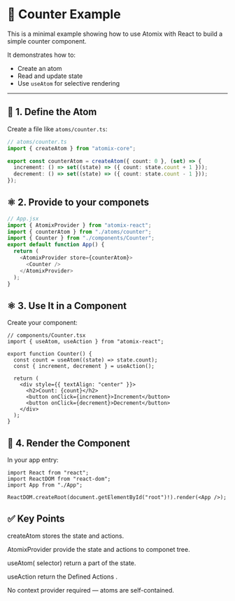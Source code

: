 # 🧮 Counter Example

This is a minimal example showing how to use Atomix with React to build a simple counter component.

It demonstrates how to:

- Create an atom
- Read and update state
- Use `useAtom` for selective rendering

---

## 🧱 1. Define the Atom

Create a file like `atoms/counter.ts`:

```ts
// atoms/counter.ts
import { createAtom } from "atomix-core";

export const counterAtom = createAtom({ count: 0 }, (set) => {
  increment: () => set((state) => ({ count: state.count + 1 }));
  decrement: () => set((state) => ({ count: state.count - 1 }));
});
```

## ⚛️ 2. Provide to your componets

```ts
// App.jsx
import { AtomixProvider } from "atomix-react";
import { counterAtom } from "./atoms/counter";
import { Counter } from "./components/Counter";
export default function App() {
  return (
    <AtomixProvider store={counterAtom}>
      <Counter />
    </AtomixProvider>
  );
}
```

## ⚛️ 3. Use It in a Component

Create your component:

```tsx
// components/Counter.tsx
import { useAtom, useAction } from "atomix-react";

export function Counter() {
  const count = useAtom((state) => state.count);
  const { increment, decrement } = useAction();

  return (
    <div style={{ textAlign: "center" }}>
      <h2>Count: {count}</h2>
      <button onClick={increment}>Increment</button>
      <button onClick={decrement}>Decrement</button>
    </div>
  );
}
```

## 🧪 4. Render the Component

In your app entry:

```tsx
import React from "react";
import ReactDOM from "react-dom";
import App from "./App";

ReactDOM.createRoot(document.getElementById("root")!).render(<App />);
```

## ✅ Key Points

createAtom stores the state and actions.

AtomixProvider provide the state and actions to componet tree.

useAtom( selector) return a part of the state.

useAction return the Defined Actions .

No context provider required — atoms are self-contained.
